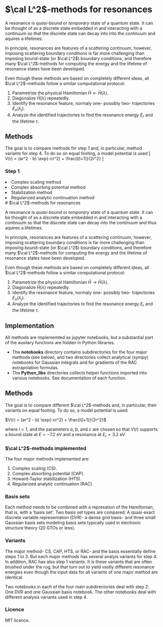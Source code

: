 # $\cal L^2$-methods for resonances

A resonance is *quasi-bound* or *temporary* state of a quantum state. It can be thought of as a discrete state embedded in and interacting with a continuum so that the discrete state can decay into into the continuum and aquires a lifetimes.

In principle, resonances are features of a scattering continuum, however, imposing scattering boundary conditions is far more challenging than imposing bound-state (or $\cal L^2$) boundary conditions, and therefore many $\cal L^2$-methods for computing the energy and the lifetime of resonance states have been developed.

Even though these methods are based on completely different ideas, all $\cal L^2$-methods follow a similar computational protocol:
1. Parametrize the physical Hamiltonian $\hat H \longleftarrow {\hat H}(\lambda)$.
2. Diagonalize $\hat H(\lambda)$ repeatedly.
3. Identify the resonance feature, normaly one- possibly two- trajectories $E_n(\lambda_j)$.
4. Analyze the identified trajectories to find the resonance energy $E_r$ and the lifetime $\tau$.

## Methods

The goal is to compare methods for step 1 and, in particular, method variants for step 4. To do so on equal footing, a model potential is used
\[
V(r) = (ar^2 - b) \exp(-cr^2) + \frac{l(l+1)}{2r^2}
\]


### Step 1



<li> Complex scaling method </li>
        <li> Complex absorbing potential method </li>
        <li> Stabilization method </li>
        <li> Regularized analytic continuation method </li>
      </ul> 
</ul>
# $\cal L^2$-methods for resonances

A resonance is *quasi-bound* or *temporary* state of a quantum state. It can be thought of as a discrete state embedded in and interacting with a continuum so that the discrete state can decay into the continuum and thus aquires a lifetimes.

In principle, resonances are features of a scattering continuum, however, imposing scattering boundary conditions is far more challenging than imposing bound-state (or $\cal L^2$) boundary conditions, and therefore many $\cal L^2$-methods for computing the energy and the lifetime of resonance states have been developed.

Even though these methods are based on completely different ideas, all $\cal L^2$-methods follow a similar computational protocol:
1. Parametrize the physical Hamiltonian $\hat H \longrightarrow {\hat H}(\lambda)$.
2. Diagonalize $\hat H(\lambda)$ repeatedly.
3. Identify the resonance feature, normaly one- possibly two- trajectories $E_n(\lambda_j)$.
4. Analyze the identified trajectories to find the resonance energy $E_r$ and the lifetime $\tau$.

## Implementation

All methods are implememted as jupyter notebooks, but a substantial part of the auxilary functions are hidden in Python libraries.

* The **notebooks** directory contains subdirectories for the four major methods (see below), and two directories collect analytical (sympy) notebooks for Gaussian integrals and for gradients of the RAC extrapolation formulas.
* The **Python_libs** directories collects helper functions imported into various notebooks. See documentation of each function.


## Methods

The goal is to compare different $\cal L^2$-methods and, in particular, their  variants on equal footing. To do so, a model potential is used:

$V(r) = (ar^2 - b) \exp(-cr^2) + \frac{l(l+1)}{2r^2}$

where $l=1$, and the parameters $a$, $b$, and $c$ are chosen so that $V(r)$ supports a bound state at $E=-7.2$ eV and a resonance at $E_r=3.2$ eV.


### $\cal L^2$-methods implemented

The four major methods implemented are:
1. Complex scaling (CS).
2. Complex absorbing potential (CAP).
3. Howard-Taylor stabilization (HTS).
4. Regularized analytic continuation (RAC).


### Basis sets

Each method needs to be combined with a represation of the Hamiltonian, that is, with a 'basis set'. Two basis set types are compared: A quasi-exact discrete variable representation (DVR)- a dense grid basis- and three small Gaussian basis sets modeling basis sets typically used in electronic structure theory (20 GTOs or less).

### Variants

The major method- CS, CAP, HTS, or RAC- and the basis essentially define steps 1 to 3. But each major methods has several analyis variants for step 4. In addition, RAC has also step 1 variants. It is these variants that are often brushed under the rug, but that turn out to yield vastly different resonance energies even though the input data for all variants of one major method are identical.

Two notebooks in each of the four main subdirectories deal with step 2: One DVR and one Gaussian basis notebook. The other notebooks deal with different analysis variants used in step 4.

### Licence

MIT licence.

